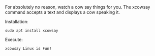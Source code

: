 For absolutely no reason, watch a cow say things for you. The xcowsay command accepts a text and displays a cow speaking it.


Installation:


```
sudo apt install xcowsay
```
Execute:

``` 
xcowsay Linux is Fun!
```